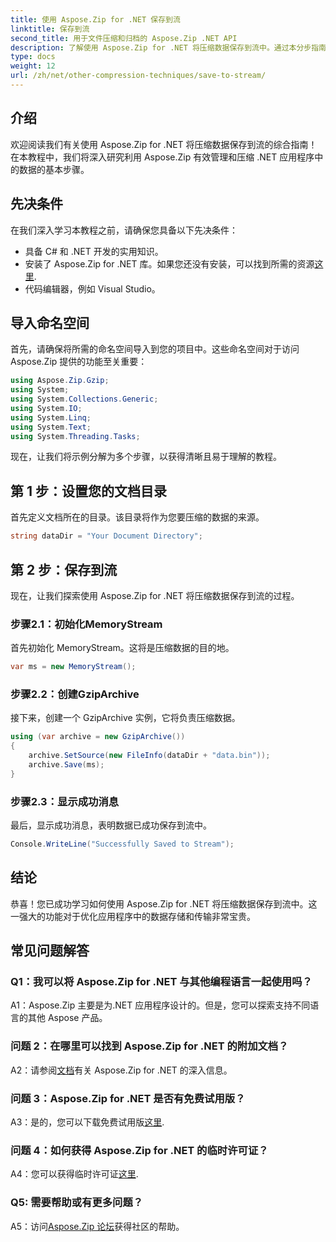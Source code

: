 ```yaml
---
title: 使用 Aspose.Zip for .NET 保存到流
linktitle: 保存到流
second_title: 用于文件压缩和归档的 Aspose.Zip .NET API
description: 了解使用 Aspose.Zip for .NET 将压缩数据保存到流中。通过本分步指南增强您的 .NET 开发技能。
type: docs
weight: 12
url: /zh/net/other-compression-techniques/save-to-stream/
---
```

## 介绍

欢迎阅读我们有关使用 Aspose.Zip for .NET 将压缩数据保存到流的综合指南！在本教程中，我们将深入研究利用 Aspose.Zip 有效管理和压缩 .NET 应用程序中的数据的基本步骤。

## 先决条件

在我们深入学习本教程之前，请确保您具备以下先决条件：

- 具备 C# 和 .NET 开发的实用知识。
- 安装了 Aspose.Zip for .NET 库。如果您还没有安装，可以找到所需的资源[这里](https://releases.aspose.com/zip/net/).
- 代码编辑器，例如 Visual Studio。

## 导入命名空间

首先，请确保将所需的命名空间导入到您的项目中。这些命名空间对于访问 Aspose.Zip 提供的功能至关重要：

```csharp
using Aspose.Zip.Gzip;
using System;
using System.Collections.Generic;
using System.IO;
using System.Linq;
using System.Text;
using System.Threading.Tasks;
```

现在，让我们将示例分解为多个步骤，以获得清晰且易于理解的教程。

## 第 1 步：设置您的文档目录

首先定义文档所在的目录。该目录将作为您要压缩的数据的来源。

```csharp
string dataDir = "Your Document Directory";
```

## 第 2 步：保存到流

现在，让我们探索使用 Aspose.Zip for .NET 将压缩数据保存到流的过程。

### 步骤2.1：初始化MemoryStream

首先初始化 MemoryStream。这将是压缩数据的目的地。

```csharp
var ms = new MemoryStream();
```

### 步骤2.2：创建GzipArchive

接下来，创建一个 GzipArchive 实例，它将负责压缩数据。

```csharp
using (var archive = new GzipArchive())
{
    archive.SetSource(new FileInfo(dataDir + "data.bin"));
    archive.Save(ms);
}
```

### 步骤2.3：显示成功消息

最后，显示成功消息，表明数据已成功保存到流中。

```csharp
Console.WriteLine("Successfully Saved to Stream");
```

## 结论

恭喜！您已成功学习如何使用 Aspose.Zip for .NET 将压缩数据保存到流中。这一强大的功能对于优化应用程序中的数据存储和传输非常宝贵。

## 常见问题解答

### Q1：我可以将 Aspose.Zip for .NET 与其他编程语言一起使用吗？

A1：Aspose.Zip 主要是为.NET 应用程序设计的。但是，您可以探索支持不同语言的其他 Aspose 产品。

### 问题 2：在哪里可以找到 Aspose.Zip for .NET 的附加文档？

 A2：请参阅[文档](https://reference.aspose.com/zip/net/)有关 Aspose.Zip for .NET 的深入信息。

### 问题 3：Aspose.Zip for .NET 是否有免费试用版？

 A3：是的，您可以下载免费试用版[这里](https://releases.aspose.com/).

### 问题 4：如何获得 Aspose.Zip for .NET 的临时许可证？

 A4：您可以获得临时许可证[这里](https://purchase.aspose.com/temporary-license/).

### Q5: 需要帮助或有更多问题？

 A5：访问[Aspose.Zip 论坛](https://forum.aspose.com/c/zip/37)获得社区的帮助。